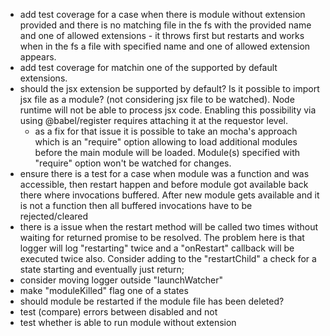  * add test coverage for a case when there is module without extension provided and there is no matching file in the fs with the provided name and one of allowed extensions - it throws first but restarts and works when in the fs a file with specified name and one of allowed extension appears.
 * add test coverage for matchin one of the supported by default extensions.
 * should the jsx extension be supported by default? Is it possible to import jsx file as a module? (not considering jsx file to be watched). Node runtime will not be able to process jsx code. Enabling this possibility via using @babel/register requires attaching it at the requestor level.
   * as a fix for that issue it is possible to take an mocha's approach which is an "require" option allowing to load additional modules before the main module will be loaded. Module(s) specified with "require" option won't be watched for changes.
 * ensure there is a test for a case when module was a function and was accessible, then restart happen and before module got available back there where invocations buffered. After new module gets available and it is not a function then all buffered invocations have to be rejected/cleared
 * there is a issue when the restart method will be called two times without waiting for returned promise to be resolved. The problem here is that logger will log "restarting" twice and a "onRestart" callback will be executed twice also. Consider adding to the "restartChild" a check for a state starting and eventually just return;
 * consider moving logger outside "launchWatcher"
 * make "moduleKilled" flag one of a states
 * should module be restarted if the module file has been deleted?
 * test (compare) errors between disabled and not
 * test whether is able to run module without extension
